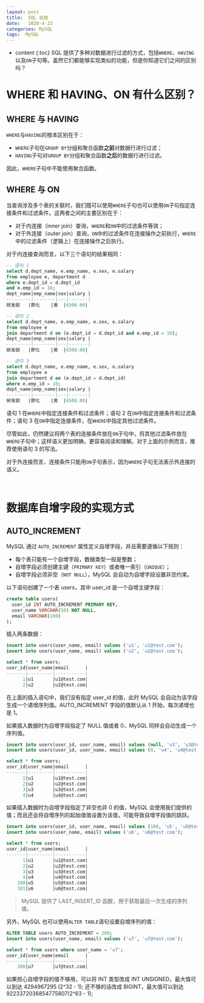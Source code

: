 ```yaml
---
layout: post
title:  SQL 总结
date:   2020-4-23
categories: MySQL
tags:  MySQL
---
```

* content
{:toc}
SQL 提供了多种对数据进行过滤的方式，包括`WHERE`、`HAVING`以及`ON`子句等。虽然它们都能够实现类似的功能，但是你知道它们之间的区别吗？





# WHERE 和 HAVING、ON 有什么区别？

## WHERE 与 HAVING



`WHERE`与`HAVING`的根本区别在于：

- `WHERE`子句在`GROUP BY`分组和聚合函数**之前**对数据行进行过滤；
- `HAVING`子句对`GROUP BY`分组和聚合函数**之后**的数据行进行过滤。

因此，`WHERE`子句中不能使用聚合函数。



## WHERE 与 ON

当查询涉及多个表的关联时，我们既可以使用`WHERE`子句也可以使用`ON`子句指定连接条件和过滤条件。这两者之间的主要区别在于：

- 对于内连接（inner join）查询，`WHERE`和`ON`中的过滤条件等效；
- 对于外连接（outer join）查询，`ON`中的过滤条件在连接操作之前执行，`WHERE`中的过滤条件（逻辑上）在连接操作之后执行。

对于内连接查询而言，以下三个语句的结果相同：

```sql
-- 语句 1
select d.dept_name, e.emp_name, e.sex, e.salary 
from employee e, department d
where e.dept_id = d.dept_id
and e.emp_id = 10;
dept_name|emp_name|sex|salary |
---------|--------|---|-------|
研发部   |廖化    |男  |6500.00|

-- 语句 2
select d.dept_name, e.emp_name, e.sex, e.salary 
from employee e
join department d on (e.dept_id = d.dept_id and e.emp_id = 10);
dept_name|emp_name|sex|salary |
---------|--------|---|-------|
研发部   |廖化    |男  |6500.00|

-- 语句 3
select d.dept_name, e.emp_name, e.sex, e.salary 
from employee e
join department d on (e.dept_id = d.dept_id)
where e.emp_id = 10;
dept_name|emp_name|sex|salary |
---------|--------|---|-------|
研发部   |廖化    |男  |6500.00|

```

语句 1 在`WHERE`中指定连接条件和过滤条件；语句 2 在`ON`中指定连接条件和过滤条件；语句 3 在`ON`中指定连接条件，在`WHERE`中指定其他过滤条件。

尽管如此，仍然建议将两个表的连接条件放在`ON`子句中，将其他过滤条件放在`WHERE`子句中；这样语义更加明确，更容易阅读和理解。对于上面的示例而言，推荐使用语句 3 的写法。

对于外连接而言，连接条件只能用`ON`子句表示，因为`WHERE`子句无法表示外连接的语义。

<br>

# 数据库自增字段的实现方式

## AUTO_INCREMENT

MySQL 通过 `AUTO_INCREMENT` 属性定义自增字段，并且需要遵循以下规则：

- 每个表只能有一个自增字段，数据类型一般是整数；
- 自增字段必须创建主键（`PRIMARY KEY`）或者唯一索引（`UNIQUE`）；
- 自增字段必须非空（`NOT NULL`），MySQL 会自动为自增字段设置非空约束。

以下语句创建了一个表 users，其中 user_id 是一个自增主键字段：

```sql
create table users(
  user_id INT AUTO_INCREMENT PRIMARY KEY,
  user_name VARCHAR(50) NOT NULL,
  email VARCHAR(100)
);

```

插入两条数据：

```sql
insert into users(user_name, email) values ('u1', 'u1@test.com');
insert into users(user_name, email) values ('u2', 'u2@test.com');

select * from users;
user_id|user_name|email      |
-------|---------|-----------|
      1|u1       |u1@test.com|
      2|u2       |u2@test.com|

```

在上面的插入语句中，我们没有指定 user_id 的值，此时 MySQL 会自动为该字段生成一个递增序列值。AUTO_INCREMENT 字段的值默认从 1 开始，每次递增也是 1。

如果插入数据时为自增字段指定了 NULL 值或者 0，MySQL 同样会自动生成一个序列值。

```sql
insert into users(user_id, user_name, email) values (null, 'u3', 'u3@test.com');
insert into users(user_id, user_name, email) values (0, 'u4', 'u4@test.com');

select * from users;
user_id|user_name|email      |
-------|---------|-----------|
      1|u1       |u1@test.com|
      2|u2       |u2@test.com|
      3|u3       |u3@test.com|
      4|u4       |u4@test.com|

```

如果插入数据时为自增字段指定了非空也非 0 的值，MySQL 会使用我们提供的值；而且还会将自增序列的起始值值设置为该值，可能导致自增字段值的跳跃。

```sql
insert into users(user_id, user_name, email) values (100, 'u5', 'u5@test.com');
insert into users(user_name, email) values ('u6', 'u6@test.com');

select * from users;
user_id|user_name|email      |
-------|---------|-----------|
      1|u1       |u1@test.com|
      2|u2       |u2@test.com|
      3|u3       |u3@test.com|
      4|u4       |u4@test.com|
    100|u5       |u5@test.com|
    101|u6       |u6@test.com|

```

> MySQL 提供了 LAST_INSERT_ID 函数，用于获取最后一次生成的序列值。

另外，MySQL 也可以使用`ALTER TABLE`语句设置自增序列的值：

```sql
ALTER TABLE users AUTO_INCREMENT = 200;
insert into users(user_name, email) values ('u7', 'u7@test.com');

select * from users where user_name = 'u7';
user_id|user_name|email      |
-------|---------|-----------|
    200|u7       |u7@test.com|

```

如果担心自增字段的值不够用，可以将 INT 类型改成 INT UNSIGNED，最大值可以到达 4294967295 (2^32 - 1); 还不够的话改成 BIGINT，最大值可以到达 9223372036854775807(2^63 - 1);